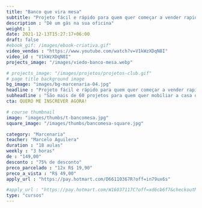 ```yaml
---
title: "Banco que vira mesa"
subtitle: "Projeto fácil e rápido para quem quer começar a vender rapidamente"
description : "Dê um gás na sua oficina"
weight: 1
date: 2021-12-13T15:27:17+06:00
draft: false
#ebook_gif: /images/ebook-criativa.gif"
video_vendas : "https://www.youtube.com/watch?v=V1kWzXDqN8I"
video_id : "V1kWzXDqN8I"
projects_image: "/images/viedo-banco-mesa.webp"

# projects_image: "/images/projetos/projetos-club.gif"
# page title background image
bg_image: "images/bg-marcenaria-04.jpg"
headline : "Projeto fácil e rápido para quem quer começar a vender rapidamente"
subheadline : "São mais de 60 projetos para quem quer mobiliar a casa ou fazer uma grana, sem abrir mão da liberdade"
cta: QUERO ME INSCREVER AGORA!

# course thumbnail
image: "images/thumbs/t-bancomesa.jpg"
square_image: "/images/thumbs/bancomesa-square.jpg"

category: "Marcenaria"
teacher: "Marcelo Aguilera"
duration : "18 aulas"
weekly : "3 horas"
de : "149,00"
desconto : "75% de desconto"
preco_parcelado : "12x R$ 19,90"
preco_a_vista : "R$ 49,00"
apply_url : "https://pay.hotmart.com/D66110367R?off=in79ux6s"

#apply_url : "https://pay.hotmart.com/W16037117C?off=xd6cb6f7&checkoutMode=10&offDiscount=65OFF"
type: "cursos"
---
```

